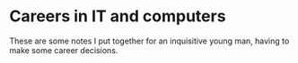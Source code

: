 # Careers in IT and computers

These are some notes I put together for an inquisitive young man, having to make some career decisions.


